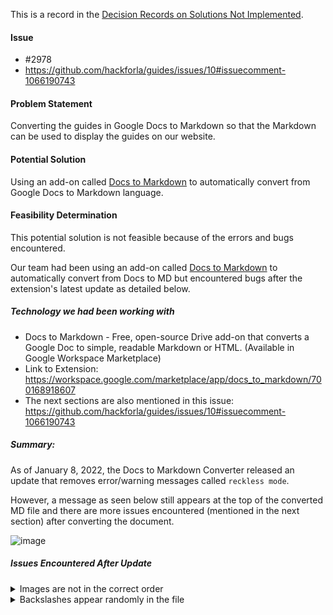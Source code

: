 This is a record in the [Decision Records on Solutions Not Implemented](Decision-Records-on-Solutions-Not-Implemented).

#### Issue
- #2978
- https://github.com/hackforla/guides/issues/10#issuecomment-1066190743

#### Problem Statement
Converting the guides in Google Docs to Markdown so that the Markdown can be used to display the guides on our website.

#### Potential Solution
Using an add-on called [Docs to Markdown](https://workspace.google.com/marketplace/app/docs_to_markdown/700168918607) to automatically convert from Google Docs to Markdown language.

#### Feasibility Determination
This potential solution is not feasible because of the errors and bugs encountered.

Our team had been using an add-on called [Docs to Markdown](https://workspace.google.com/marketplace/app/docs_to_markdown/700168918607) to automatically convert from Docs to MD but encountered bugs after the extension's latest update as detailed below.

##### Technology we had been working with
- Docs to Markdown - Free, open-source Drive add-on that converts a Google Doc to simple, readable Markdown or HTML. (Available in Google Workspace Marketplace)
- Link to Extension: https://workspace.google.com/marketplace/app/docs_to_markdown/700168918607
- The next sections are also mentioned in this issue: https://github.com/hackforla/guides/issues/10#issuecomment-1066190743

##### Summary: 
As of January 8, 2022, the Docs to Markdown Converter released an update that removes error/warning messages called `reckless mode`. 

However, a message as seen below still appears at the top of the converted MD file and there are more issues encountered (mentioned in the next section) after converting the document.

![image](https://user-images.githubusercontent.com/38295612/158080504-07773395-43b1-4427-9f2e-c69883a4723c.png)

##### Issues Encountered After Update

<details> <summary> Images are not in the correct order </summary> 

Expected Output 
![right-order](https://user-images.githubusercontent.com/38295612/158072463-0497a1f4-88e7-4fe5-a22f-80eeed20f60c.png)

Actual Output
![wrong-order](https://user-images.githubusercontent.com/38295612/158072457-1fd97035-a67c-41a3-a221-780b91fa8edf.png)

</details>

<details> <summary> Backslashes appear randomly in the file </summary> 

![Screenshot 2022-03-12 174359](https://user-images.githubusercontent.com/38295612/158070915-a6937dde-5b84-46cc-b697-225b2b14021b.png)

</details>